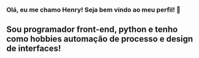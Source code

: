 ### Olá, eu me chamo Henry! Seja bem vindo ao meu perfil! 👋

## Sou programador front-end, python e tenho como hobbies automação de processo e design de interfaces!
